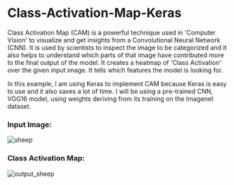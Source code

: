 # Class-Activation-Map-Keras
Class Activation Map (CAM) is a powerful technique used in 'Computer Vision' to visualize and get insights from a Convolutional Neural Network (CNN). It is used by scientists to inspect the image to be categorized and it also helps to understand which parts of that image have contributed more to the final output of the model. It creates a heatmap of 'Class Activation' over the given input image. It tells which features the model is looking for.

In this example, I am using Keras to implement CAM because Keras is easy to use and it also saves a lot of time. I will be using a pre-trained CNN, VGG16 model, using weights deriving from its training on the Imagenet dataset.

### Input Image:
![sheep](https://user-images.githubusercontent.com/85954399/122110069-8d0e9b80-ce37-11eb-9190-876a42c9e741.png)

### Class Activation Map:
![output_sheep](https://user-images.githubusercontent.com/85954399/122110118-9d267b00-ce37-11eb-9652-81893acb455e.jpeg)
